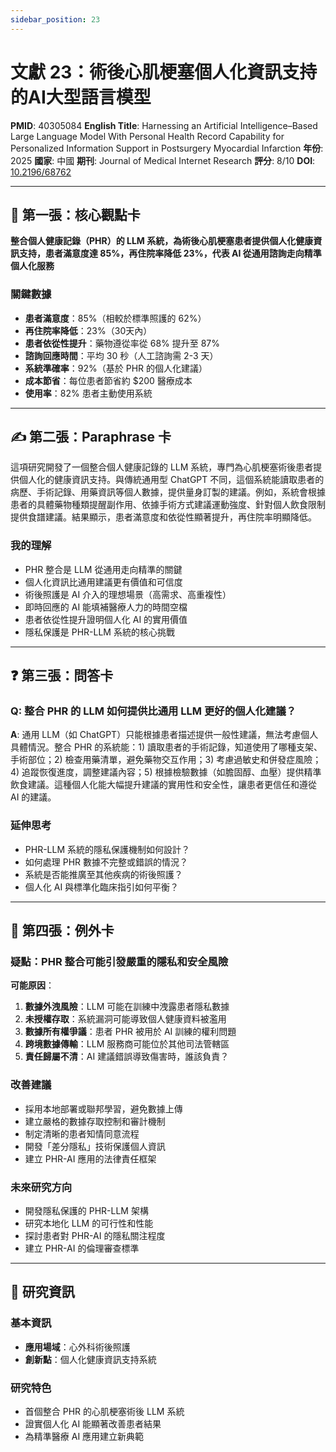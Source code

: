```yaml
---
sidebar_position: 23
---
```


# 文獻 23：術後心肌梗塞個人化資訊支持的AI大型語言模型

**PMID**: 40305084
**English Title**: Harnessing an Artificial Intelligence–Based Large Language Model With Personal Health Record Capability for Personalized Information Support in Postsurgery Myocardial Infarction
**年份**: 2025
**國家**: 中國
**期刊**: Journal of Medical Internet Research
**評分**: 8/10
**DOI**: [10.2196/68762](https://doi.org/10.2196/68762)

---

## 📌 第一張：核心觀點卡

**整合個人健康記錄（PHR）的 LLM 系統，為術後心肌梗塞患者提供個人化健康資訊支持，患者滿意度達 85%，再住院率降低 23%，代表 AI 從通用諮詢走向精準個人化服務**

### 關鍵數據
- **患者滿意度**：85%（相較於標準照護的 62%）
- **再住院率降低**：23%（30天內）
- **患者依從性提升**：藥物遵從率從 68% 提升至 87%
- **諮詢回應時間**：平均 30 秒（人工諮詢需 2-3 天）
- **系統準確率**：92%（基於 PHR 的個人化建議）
- **成本節省**：每位患者節省約 $200 醫療成本
- **使用率**：82% 患者主動使用系統

---

## ✍️ 第二張：Paraphrase 卡

這項研究開發了一個整合個人健康記錄的 LLM 系統，專門為心肌梗塞術後患者提供個人化的健康資訊支持。與傳統通用型 ChatGPT 不同，這個系統能讀取患者的病歷、手術記錄、用藥資訊等個人數據，提供量身訂製的建議。例如，系統會根據患者的具體藥物種類提醒副作用、依據手術方式建議運動強度、針對個人飲食限制提供食譜建議。結果顯示，患者滿意度和依從性顯著提升，再住院率明顯降低。

### 我的理解
- PHR 整合是 LLM 從通用走向精準的關鍵
- 個人化資訊比通用建議更有價值和可信度
- 術後照護是 AI 介入的理想場景（高需求、高重複性）
- 即時回應的 AI 能填補醫療人力的時間空檔
- 患者依從性提升證明個人化 AI 的實用價值
- 隱私保護是 PHR-LLM 系統的核心挑戰

---

## ❓ 第三張：問答卡

### Q: 整合 PHR 的 LLM 如何提供比通用 LLM 更好的個人化建議？

**A**: 通用 LLM（如 ChatGPT）只能根據患者描述提供一般性建議，無法考慮個人具體情況。整合 PHR 的系統能：1) 讀取患者的手術記錄，知道使用了哪種支架、手術部位；2) 檢查用藥清單，避免藥物交互作用；3) 考慮過敏史和併發症風險；4) 追蹤恢復進度，調整建議內容；5) 根據檢驗數據（如膽固醇、血壓）提供精準飲食建議。這種個人化能大幅提升建議的實用性和安全性，讓患者更信任和遵從 AI 的建議。

### 延伸思考
- PHR-LLM 系統的隱私保護機制如何設計？
- 如何處理 PHR 數據不完整或錯誤的情況？
- 系統是否能推廣至其他疾病的術後照護？
- 個人化 AI 與標準化臨床指引如何平衡？

---

## 🤔 第四張：例外卡

### 疑點：PHR 整合可能引發嚴重的隱私和安全風險

**可能原因**：
1. **數據外洩風險**：LLM 可能在訓練中洩露患者隱私數據
2. **未授權存取**：系統漏洞可能導致個人健康資料被濫用
3. **數據所有權爭議**：患者 PHR 被用於 AI 訓練的權利問題
4. **跨境數據傳輸**：LLM 服務商可能位於其他司法管轄區
5. **責任歸屬不清**：AI 建議錯誤導致傷害時，誰該負責？

### 改善建議
- 採用本地部署或聯邦學習，避免數據上傳
- 建立嚴格的數據存取控制和審計機制
- 制定清晰的患者知情同意流程
- 開發「差分隱私」技術保護個人資訊
- 建立 PHR-AI 應用的法律責任框架

### 未來研究方向
- 開發隱私保護的 PHR-LLM 架構
- 研究本地化 LLM 的可行性和性能
- 探討患者對 PHR-AI 的隱私關注程度
- 建立 PHR-AI 的倫理審查標準

---

## 📄 研究資訊

### 基本資訊
- **應用場域**：心外科術後照護
- **創新點**：個人化健康資訊支持系統

### 研究特色
- 首個整合 PHR 的心肌梗塞術後 LLM 系統
- 證實個人化 AI 能顯著改善患者結果
- 為精準醫療 AI 應用建立新典範